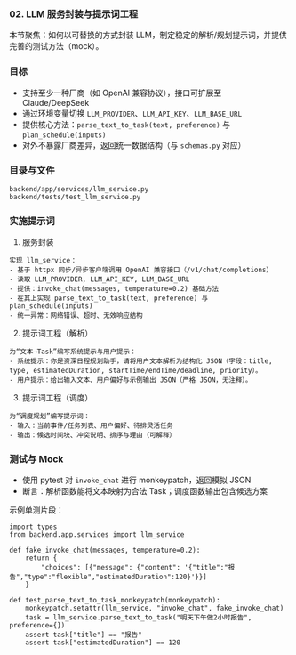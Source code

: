 ### 02. LLM 服务封装与提示词工程

本节聚焦：如何以可替换的方式封装 LLM，制定稳定的解析/规划提示词，并提供完善的测试方法（mock）。

### 目标

- 支持至少一种厂商（如 OpenAI 兼容协议），接口可扩展至 Claude/DeepSeek
- 通过环境变量切换 `LLM_PROVIDER`、`LLM_API_KEY`、`LLM_BASE_URL`
- 提供核心方法：`parse_text_to_task(text, preference)` 与 `plan_schedule(inputs)`
- 对外不暴露厂商差异，返回统一数据结构（与 `schemas.py` 对应）

### 目录与文件

```
backend/app/services/llm_service.py
backend/tests/test_llm_service.py
```

### 实施提示词

1) 服务封装

```
实现 llm_service：
- 基于 httpx 同步/异步客户端调用 OpenAI 兼容接口（/v1/chat/completions）
- 读取 LLM_PROVIDER, LLM_API_KEY, LLM_BASE_URL
- 提供：invoke_chat(messages, temperature=0.2) 基础方法
- 在其上实现 parse_text_to_task(text, preference) 与 plan_schedule(inputs)
- 统一异常：网络错误、超时、无效响应结构
```

2) 提示词工程（解析）

```
为“文本→Task”编写系统提示与用户提示：
- 系统提示：你是资深日程规划助手，请将用户文本解析为结构化 JSON（字段：title, type, estimatedDuration, startTime/endTime/deadline, priority）。
- 用户提示：给出输入文本、用户偏好与示例输出 JSON（严格 JSON，无注释）。
```

3) 提示词工程（调度）

```
为“调度规划”编写提示词：
- 输入：当前事件/任务列表、用户偏好、待排灵活任务
- 输出：候选时间块、冲突说明、排序与理由（可解释）
```

### 测试与 Mock

- 使用 pytest 对 `invoke_chat` 进行 monkeypatch，返回模拟 JSON
- 断言：解析函数能将文本映射为合法 Task；调度函数输出包含候选方案

示例单测片段：

```
import types
from backend.app.services import llm_service

def fake_invoke_chat(messages, temperature=0.2):
    return {
        "choices": [{"message": {"content": '{"title":"报告","type":"flexible","estimatedDuration":120}'}}]
    }

def test_parse_text_to_task_monkeypatch(monkeypatch):
    monkeypatch.setattr(llm_service, "invoke_chat", fake_invoke_chat)
    task = llm_service.parse_text_to_task("明天下午做2小时报告", preference={})
    assert task["title"] == "报告"
    assert task["estimatedDuration"] == 120
```


